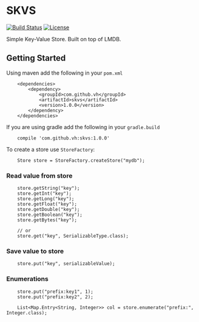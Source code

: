 # SKVS

[![Build Status](https://cloud.drone.io/api/badges/vh/skvs/status.svg)](https://cloud.drone.io/vh/skvs)
[![License](https://img.shields.io/badge/License-Apache%202.0-blue.svg)](https://github.com/vh/skvs/blob/master/LICENSE)

Simple Key-Value Store. Built on top of LMDB.

## Getting Started

Using maven add the following in your `pom.xml`
```
    <dependencies>
        <dependency>
            <groupId>com.github.vh</groupId>
            <artifactId>skvs</artifactId>
            <version>1.0.0</version>
        </dependency>
    </dependencies>
```

If you are using gradle add the following in your `gradle.build`
```
    compile 'com.github.vh:skvs:1.0.0'
```

To create a store use `StoreFactory`:
```
    Store store = StoreFactory.createStore("mydb");
```

### Read value from store

```
    store.getString("key");
    store.getInt("key");
    store.getLong("key");
    store.getFloat("key");
    store.getDouble("key");
    store.getBoolean("key");
    store.getBytes("key");

    // or
    store.get("key", SerializableType.class);
```

### Save value to store

```
    store.put("key", serializableValue);
```

### Enumerations

```
    store.put("prefix:key1", 1);
    store.put("prefix:key2", 2);
    
    List<Map.Entry<String, Integer>> col = store.enumerate("prefix:", Integer.class);
```


